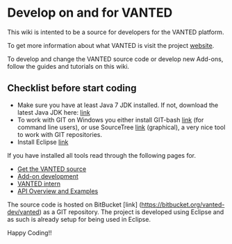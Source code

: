 # Develop on and for VANTED
This wiki is intented to be a source for developers for the VANTED platform. 

To get more information about what VANTED is visit the project [website](https://immersive-analytics.infotech.monash.edu/vanted).

To develop and change the VANTED source code or develop new Add-ons, follow the guides and tutorials on this wiki.

## Checklist before start coding
* Make sure you have at least Java 7 JDK installed. If not, download the latest Java JDK here: [link](http://www.oracle.com/technetwork/java/javase/downloads/index.html)
* To work with GIT on Windows you either install GIT-bash [link](https://msysgit.github.io/) (for command line users), or use SourceTree [link](https://www.sourcetreeapp.com/) (graphical), a very nice tool to work with GIT repositories. 
* Install Eclipse [link](http://www.eclipse.org/downloads/packages/eclipse-ide-java-developers/marsr)

If you have installed all tools read through the following pages for.

* [Get the VANTED source](Sourcecode.md)
* [Add-on development](AddonDevelopment.md)
* [VANTED intern](VantedIntern.md)
* [API Overview and Examples](APIOverviewExamples.md)

The source code is hosted on BitBucket [link] (https://bitbucket.org/vanted-dev/vanted) as a GIT repository. The project is developed using Eclipse and as such is already setup for being used in Eclipse. 


Happy Coding!!